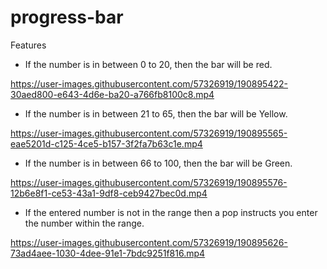 # progress-bar

Features
- If the number is in between 0 to 20, then the bar will be red.


https://user-images.githubusercontent.com/57326919/190895422-30aed800-e643-4d6e-ba20-a766fb8100c8.mp4


- If the number is in between 21 to 65, then the bar will be Yellow.


https://user-images.githubusercontent.com/57326919/190895565-eae5201d-c125-4ce5-b157-3f2fa7b63c1e.mp4


- If the number is in between 66 to 100, then the bar will be Green.



https://user-images.githubusercontent.com/57326919/190895576-12b6e8f1-ce53-43a1-9df8-ceb9427bec0d.mp4

- If the entered number is not in the range then a pop instructs you enter the number within the range.


https://user-images.githubusercontent.com/57326919/190895626-73ad4aee-1030-4dee-91e1-7bdc9251f816.mp4

